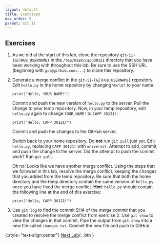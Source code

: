 ```yaml
---
layout: default
title: Exercises
nav_order: 5
parent: Git II
---
```


## Exercises

 1. As we did at the start of this lab, clone the repository `git-ii-{GITHUB_USERNAME}` in the `/tmp/USER/capp30121` directory that you have been working with throughout this lab. Be sure to use the SSH URL (beginning with `git@github.com:...`) to clone this repository.
 
 2. Generate a merge conflict in the `git-ii-{GITHUB_USERNAME}` repository. Edit `hello.py` in the home repository by changing `World!` to your name:
    
    ```
    print("Hello, YOUR_NAME!")
    ```

    Commit and push the new version of `hello.py` to the server. Pull the change to your temp repository. Now, in your temp repository, edit `hello.py` again to change `YOUR_NAME!` to `CAPP 30121!`:
    
    ```
    print("Hello, CAPP 30121!")
    ```

    Commit and push the changes to the GitHub server.
    
    Switch back to your home repository. Do **not** run `git pull` just yet. Edit `hello.py`, replacing `CAPP 30121!` with `universe!`. Attempt to add, commit, and push the change to the server. Did the attempt to push the commit work? Run `git pull`.

    Oh no! Looks like we have another merge conflict. Using the steps that we followed in this lab, resolve the merge conflict, keeping the changes that you added from the temp repository. Be sure that both the home directory and the temp directory contain the same version of `hello.py` once you have fixed the merge conflict. **Hint**: `hello.py` should contain the following line at the end of this exercise:
    
    ```
    print("Hello, CAPP 30121!")
    ```

 3. Use `git log` to find the commit SHA of the _merge commit_ that you created to resolve the merge conflict from exercise 2. Use `git show` to view the changes in that commit. Pipe the output from `git show` into a new file called `changes.txt`. Commit the new file and push to GitHub.

{:style="text-align:center"}
[Next Lab](../s4-python/index.html){: .btn }
